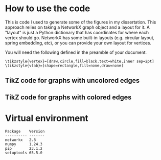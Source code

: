 # How to use the code
This is code I used to generate some of the figures in my dissertation. This approach relies on taking a NetworkX graph object and a layout for it. A "layout" is just a Python dictionary that has coordinates for where each vertex should go. NetworkX has some built-in layouts (e.g. circular layout, spring embedding, etc), or you can provide your own layout for vertices.

You will need the following defined in the preamble of your document.
```
\tikzstyle{vertex}=[draw,circle,fill=black,text=white,inner sep=2pt]
\tikzstyle{vlab}=[shape=rectangle,fill=none,draw=none]
```
## TikZ code for graphs with uncolored edges

## TikZ code for graphs with colored edges

# Virtual environment
```
Package    Version
---------- -------
networkx   2.8
numpy      1.24.3
pip        23.1.2
setuptools 65.5.0
```
